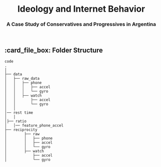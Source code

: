 <h1 align="center"> Ideology and Internet Behavior </h1>
<h3 align="center"> A Case Study of Conservatives and Progressives in Argentina </h3>  

</br>

<!-- :paw_prints:-->
<!-- FOLDER STRUCTURE -->
<h2 id="folder-structure"> :card_file_box: Folder Structure</h2>

    code
    .
    │
    ├── data
    │   ├── raw_data
    │   │   ├── phone
    │   │   │   ├── accel
    │   │   │   └── gyro
    │   │   ├── watch
    │   │       ├── accel
    │   │       └── gyro
    │   │
    │── rest time
    │   │
    │├── ratio
    │   │── feature_phone_accel
    ├── reciprocity
    │        ├── raw
    │        │   ├── phone
    │        │   ├── accel
    │        │   └── gyro
    │        ├── watch
    │            ├── accel
    │            └── gyro
    

